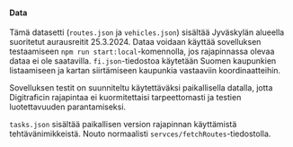 #### Data

Tämä datasetti (`routes.json` ja `vehicles.json`) sisältää Jyväskylän alueella suoritetut aurausreitit 25.3.2024. Dataa voidaan käyttää sovelluksen testaamiseen `npm run start:local`-komennolla, jos rajapinnassa olevaa dataa ei ole saatavilla. `fi.json`-tiedostoa käytetään Suomen kaupunkien listaamiseen ja kartan siirtämiseen kaupunkia vastaaviin koordinaatteihin.

Sovelluksen testit on suunniteltu käytettäväksi paikallisella datalla, jotta Digitraficin rajapintaa ei kuormitettaisi tarpeettomasti ja testien luotettavuuden parantamiseksi.

`tasks.json` sisältää paikallisen version rajapinnan käyttämistä tehtävänimikkeistä. Nouto normaalisti `servces/fetchRoutes`-tiedostolla.
